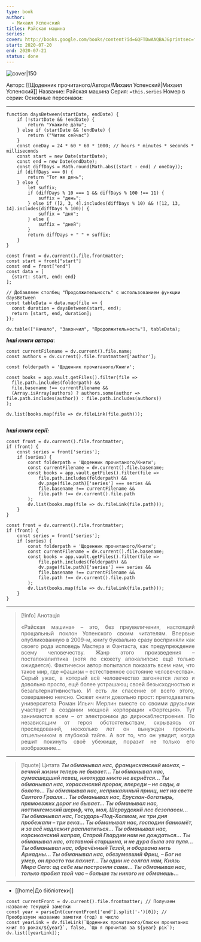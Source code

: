 ```yaml
---
type: book
author:
  - Михаил Успенский
titles: Райская машина
series: 
cover: http://books.google.com/books/content?id=GQFTDwAAQBAJ&printsec=frontcover&img=1&zoom=1&edge=curl&source=gbs_api
start: 2020-07-20
end: 2020-07-21
status: done
---
```

![cover|150](Михаил%20Успенский%20-%20Райская%20машина.jpg)

Автор:: [[Щоденник прочитаного/Автори/Михаил Успенский|Михаил Успенский]]
Название: Райская машина
Серия:  `=this.series`
Номер в серии:
Основные персонажи:

---
```dataviewjs
function daysBetween(startDate, endDate) {
	if (!startDate && !endDate) { 
		return "Укажите даты"; 
	} else if (startDate && !endDate) {
		return ("Читаю сейчас")
	}
	const oneDay = 24 * 60 * 60 * 1000; // hours * minutes * seconds * milliseconds
	const start = new Date(startDate);
	const end = new Date(endDate);
	const diffDays = Math.round(Math.abs((start - end) / oneDay));
	if (diffDays === 0) {
		return "Тот же день";   
	} else {
		let suffix;     
	    if (diffDays % 10 === 1 && diffDays % 100 !== 11) {
		    suffix = "день";     
	    } else if ([2, 3, 4].includes(diffDays % 10) && ![12, 13, 14].includes(diffDays % 100)) {
			suffix = "дня";     
		} else {       
			suffix = "дней";     
		}          
		return diffDays + " " + suffix;   
	} 
}  

const front = dv.current().file.frontmatter;
const start = front["start"]
const end = front["end"]
const data = [
  {start: start, end: end}
];

// Добавляем столбец "Продолжительность" с использованием функции daysBetween
const tableData = data.map(file => {
  const duration = daysBetween(start, end);
  return [start, end, duration];
});

dv.table(["Начало", "Закончил", "Продолжительность"], tableData);
```

***Інші книги автора***:
```dataviewjs
const currentFilename = dv.current().file.name;
const authors = dv.current().file.frontmatter['author'];

const folderpath = 'Щоденник прочитаного/Книги';

const books = app.vault.getFiles().filter(file =>
  file.path.includes(folderpath) &&
  file.basename !== currentFilename &&
  (Array.isArray(authors) ? authors.some(author => file.path.includes(author)) : file.path.includes(authors))
);

dv.list(books.map(file => dv.fileLink(file.path)));


```
***Інші книги серії:***
```dataviewjs
const front = dv.current().file.frontmatter;
if (front) {
	const series = front['series'];
	if (series) {
		const folderpath = 'Щоденник прочитаного/Книги';
		const currentFilename = dv.current().file.basename;
		const books = app.vault.getFiles().filter(file =>  
			file.path.includes(folderpath) && 
			dv.page(file.path)['series'] === series && 
			file.basename !== currentFilename &&
			file.path !== dv.current().file.path 
		);
		dv.list(books.map(file => dv.fileLink(file.path)));
	}
}

```

```dataviewjs
const front = dv.current().file.frontmatter;
if (front) {
	const series = front['series'];
	if (series) {
		const folderpath = 'Щоденник прочитаного/Книги';
		const currentFilename = dv.current().file.basename;
		const books = app.vault.getFiles().filter(file =>  
			file.path.includes(folderpath) && 
			dv.page(file.path)['series'] === series && 
			file.basename !== currentFilename &&
			file.path !== dv.current().file.path 
		);
		dv.list(books.map(file => dv.fileLink(file.path)));
	}
}

```

---
>[!info] Анотація
><p align="justify">«Райская машина» – это, без преувеличения, настоящий прощальный поклон Успенского своим читателям. Впервые опубликованную в 2009-м, книгу буквально сразу восприняли как своего рода исповедь Мастера и Фантаста, как предупреждение всему человечеству. Жанр этого произведения – постапокалиптика (хотя по сюжету апокалипсис ещё только ожидается). Фактически автор попытался показать всем нам, что такое мир, где «фашизм – естественное состояние человечества». Серый ужас, в который всё человечество загоняется легко и довольно просто, ещё более устрашающ своей безысходностью и безальтернативностью. И есть ли спасение от всего этого, совершенно неясно. Сюжет книги довольно прост: преподаватель университета Роман Ильич Мерлин вместе со своими друзьями участвует в создании мощной корпорации «Фортеция». Тут занимаются всем – от электроники до дирижаблестроения. По независящим от героя обстоятельствам, скрываясь от преследований, несколько лет он вынужден прожить отшельником в глубокой тайге. А вот то, что он увидит, когда решит покинуть своё убежище, поразит не только его воображение...</p>
___

>[!quote] Цитата
 ***Ты обманывал нас, францисканский монах, – вечной жизни теперь не бывает…
> Ты обманывал нас, сумасшедший певец, ниоткуда никто не вернётся…
> Ты обманывал нас, хорасанский пророк, впереди – не сады, а болото…
> Ты обманывал нас, неприкаянный принц, нет на свете Святого Грааля…
> Ты обманывал нас, Еруслан-богатырь, прямоезжих дорог не бывает…
> Ты обманывал нас, ноттингемский шериф, что, мол, Шервудский лес безопасен…
> Ты обманывал нас, Государь-Под-Холмом, не три дня пробежали – три века…
> Ты обманывал нас, господин банкомёт, и за всё надлежит расплатиться…
> Ты обманывал нас, корсиканский капрал, Старой Гвардии нам не дождаться…
> Ты обманывал нас, отставной старшина, и не дура была эта пуля…
> Ты обманывал нас, обречённый Тезей, и оборвана нить Ариадны…
> Ты обманывал нас, обезумевший Фриц, – Бог не умер, он просто так пахнет…
> Ты один не солгал нам, Князь Мира Сего: ад себе мы построили сами…
> Ты обманывал нас, только пробил твой час – больше ты никого не обманешь…***

****
- [[home|До бібліотеки]]
```dataviewjs
const currentFront = dv.current().file.frontmatter; // Получаем название текущей заметки
const year = parseInt(currentFront['end'].split('-')[0]); // Преобразуем название заметки (год) в число
const yearLink = dv.fileLink(`Щоденник прочитаного/Списки прочитаних книг по роках/${year}`, false, `Що я прочитав за ${year} рік`);
dv.list([yearLink]);
```